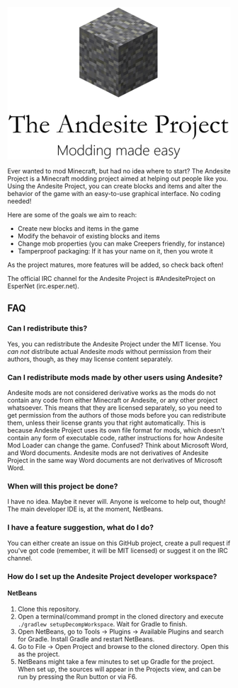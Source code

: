 <p align="center"><img src="./docs/resources/logo-5perc.png"/></p>

Ever wanted to mod Minecraft, but had no idea where to start? The Andesite Project is a Minecraft modding project aimed at helping out people like you. Using the Andesite Project, you can create blocks and items and alter the behavior of the game with an easy-to-use graphical interface. No coding needed!

Here are some of the goals we aim to reach:

* Create new blocks and items in the game
* Modify the behavoir of existing blocks and items
* Change mob properties (you can make Creepers friendly, for instance)
* Tamperproof packaging: If it has your name on it, then you wrote it

As the project matures, more features will be added, so check back often!

The official IRC channel for the Andesite Project is #AndesiteProject on EsperNet (irc.esper.net).

## FAQ

### Can I redistribute this?

Yes, you can redistribute the Andesite Project under the MIT license. You *can not* distribute actual Andesite *mods* without permission from their authors, though, as they may license content separately.

### Can I redistribute mods made by other users using Andesite?

Andesite mods are not considered derivative works as the mods do not contain any code from either Minecraft or Andesite, or any other project whatsoever. This means that they are licensed separately, so you need to get permission from the authors of those mods before you can redistribute them, unless their license grants you that right automatically. This is because Andesite Project uses its own file format for mods, which doesn't contain any form of executable code, rather instructions for how Andesite Mod Loader can change the game. Confused? Think about Microsoft Word, and Word documents. Andesite mods are not derivatives of Andesite Project in the same way Word documents are not derivatives of Microsoft Word.

### When will this project be done?

I have no idea. Maybe it never will. Anyone is welcome to help out, though! The main developer IDE is, at the moment, NetBeans.

### I have a feature suggestion, what do I do?

You can either create an issue on this GitHub project, create a pull request if you've got code (remember, it will be MIT licensed) or suggest it on the IRC channel.

### How do I set up the Andesite Project developer workspace?

#### NetBeans

1. Clone this repository.
2. Open a terminal/command prompt in the cloned directory and execute `./gradlew setupDecompWorkspace`. Wait for Gradle to finish.
3. Open NetBeans, go to Tools -> Plugins -> Available Plugins and search for Gradle. Install Gradle and restart NetBeans.
4. Go to File -> Open Project and browse to the cloned directory. Open this as the project.
5. NetBeans might take a few minutes to set up Gradle for the project. When set up, the sources will appear in the Projects view, and can be run by pressing the Run button or via F6.
